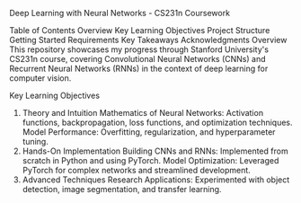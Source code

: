Deep Learning with Neural Networks - CS231n Coursework

Table of Contents
Overview
Key Learning Objectives
Project Structure
Getting Started
Requirements
Key Takeaways
Acknowledgments
Overview
This repository showcases my progress through Stanford University's CS231n course, covering Convolutional Neural Networks (CNNs) and Recurrent Neural Networks (RNNs) in the context of deep learning for computer vision.

Key Learning Objectives
1. Theory and Intuition
Mathematics of Neural Networks: Activation functions, backpropagation, loss functions, and optimization techniques.
Model Performance: Overfitting, regularization, and hyperparameter tuning.
2. Hands-On Implementation
Building CNNs and RNNs: Implemented from scratch in Python and using PyTorch.
Model Optimization: Leveraged PyTorch for complex networks and streamlined development.
3. Advanced Techniques
Research Applications: Experimented with object detection, image segmentation, and transfer learning.
